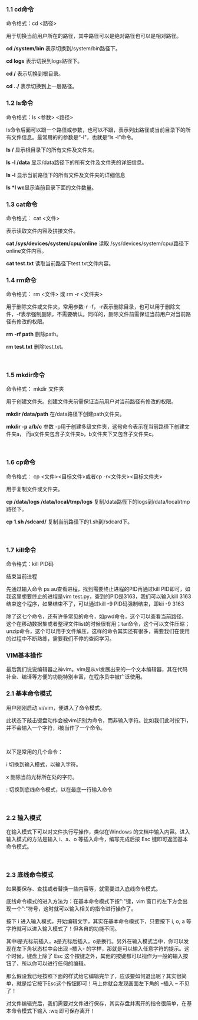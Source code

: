 ### 1.1 cd命令

命令格式：cd <路径>

用于切换当前用户所在的路径，其中路径可以是绝对路径也可以是相对路径。


**cd /system/bin** 表示切换到/system/bin路径下。

**cd logs** 表示切换到logs路径下。

**cd /** 表示切换到根目录。

**cd ../** 表示切换到上一层路径。

### 1.2 ls命令

命令格式：ls <参数> <路径>

ls命令后面可以跟一个路径或参数，也可以不跟，表示列出路径或当前目录下的所有文件信息。最常用的的参数是“-l"，也就是“ls -l”命令。


**ls /** 显示根目录下的所有文件及文件夹。

**ls -l /data** 显示/data路径下的所有文件及文件夹的详细信息。

**ls -l** 显示当前路径下的所有文件及文件夹的详细信息

**ls \*l wc**显示当前目录下面的文件数量。

### 1.3 cat命令

命令格式： cat <文件>

表示读取文件内容及拼接文件。


**cat /sys/devices/system/cpu/online** 读取 /sys/devices/system/cpu/路径下online文件内容。

**cat test.txt** 读取当前路径下test.txt文件内容。

### 1.4 rm命令

命令格式： rm <文件> 或 rm -r <文件夹>

用于删除文件或文件夹，常用参数-r -f，-r表示删除目录，也可以用于删除文件，-f表示强制删除，不需要确认。同样的，删除文件前需保证当前用户对当前路径有修改的权限。


**rm -rf path** 删除path。

**rm test.txt** 删除test.txt。

 

### 1.5 mkdir命令

命令格式： mkdir 文件夹

用于创建文件夹。创建文件夹前需保证当前用户对当前路径有修改的权限。


**mkdir /data/path** 在/data路径下创建path文件夹。

**mkdir -p a/b/c** 参数 -p用于创建多级文件夹，这句命令表示在当前路径下创建文件夹a， 而a文件夹包含子文件夹b，b文件夹下又包含子文件夹c。

 

### 1.6 cp命令

命令格式： cp <文件><目标文件>或者cp -r<文件夹><目标文件夹>

用于复制文件或文件夹。


**cp /data/logs /data/local/tmp/logs** 复制/data路径下的logs到/data/local/tmp路径下。

**cp 1.sh /sdcard/** 复制当前路径下的1.sh到/sdcard下。

 

### 1.7 kill命令

命令格式：kill PID码

结束当前进程


先通过输入命令 ps au查看进程，找到需要终止进程的PID再通过kill PID即可，如我这里想要终止的进程是vim test.py，查到的PID是3163，我们可以输入kill 3163结束这个程序，如果结束不了，可以通过kill -9 PID码强制结束，即kii -9 3163

除了这七个命令，还有许多常见的命令，如pwd命令，这个可以查看当前路径，这个在移动数据集或者整理文件list的时候很有用；tar命令，这个可以文件压缩；unzip命令，这个可以用于文件解压，这样的命令其实还有很多，需要我们在使用的过程中不断熟练，需要我们不停的查阅学习。



### VIM基本操作

最后我们说说编辑器之神vim。vim是从vi发展出来的一个文本编辑器，其在代码补全、编译等方便的功能特别丰富，在程序员中被广泛使用。

### 2.1 基本命令模式

用户刚刚启动 vi/vim，便进入了命令模式。

此状态下敲击键盘动作会被vim识别为命令，而非输入字符。比如我们此时按下i，并不会输入一个字符，i被当作了一个命令。

 

以下是常用的几个命令：

i 切换到输入模式，以输入字符。

x 删除当前光标所在处的字符。

: 切换到底线命令模式，以在最底一行输入命令

 

### 2.2 输入模式

在输入模式下可以对文件执行写操作，类似在Windows 的文档中输入内容。进入输入模式的方法是输入 i、a、o 等插入命令，编写完成后按 Esc 键即可返回基本命令模式。

 

### 2.3 底线命令模式

如果要保存、查找或者替换一些内容等，就需要进入底线命令模式。

底线命令模式的进入方法为：在基本命令模式下按":"键，vim 窗口的左下方会出现一个":"符号，这时就可以输入相关的指令进行操作了。


按下 i 进入输入模式，开始编辑文字，其实在基本命令模式下，只要按下 i, o, a 等字符就可以进入输入模式了！但各自的功能不同。

其中i是光标前插入，a是光标后插入，o是换行。另外在输入模式当中，你可以发现在左下角状态栏中会出现 –插入- 的字样，那就是可以输入任意字符的提示。这个时候，键盘上除了 Esc 这个按键之外，其他的按键都可以视作为一般的输入按钮了，所以你可以进行任何的编辑。

那么假设我已经按照下面的样式给它编辑完毕了，应该要如何退出呢？其实很简单，就是给它按下Esc这个按钮即可！马上你就会发现画面左下角的 –插入 – 不见了！

对文件编辑完后，我们需要对文件进行保存，其实存盘并离开的指令很简单，在基本命令模式下输入 :wq 即可保存离开！
